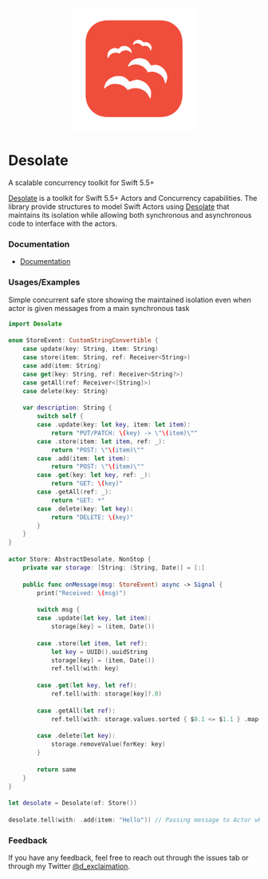 <p align="center">
<img src="./icon.png" width="250" />
</p>


# Desolate

A scalable concurrency toolkit for Swift 5.5+

[Desolate](https://github.com/d-exclaimation/desolate) is a toolkit for Swift 5.5+ Actors and Concurrency capabilities. The library provide structures to model Swift Actors using [Desolate](https://github.com/d-exclaimation/desolate) that maintains its isolation while allowing both synchronous and asynchronous code to interface with the actors. 

### Documentation

- [Documentation](https://swift-desolate.netlify.app/documentation/desolate)

### Usages/Examples

Simple concurrent safe store showing the maintained isolation even when actor is given messages from a main synchronous task
```swift
import Desolate

enum StoreEvent: CustomStringConvertible {
    case update(key: String, item: String)
    case store(item: String, ref: Receiver<String>)
    case add(item: String)
    case get(key: String, ref: Receiver<String?>)
    case getAll(ref: Receiver<[String]>)
    case delete(key: String)

    var description: String {
        switch self {
        case .update(key: let key, item: let item):
            return "PUT/PATCH: \(key) -> \"\(item)\""
        case .store(item: let item, ref: _):
            return "POST: \"\(item)\""
        case .add(item: let item):
            return "POST: \"\(item)\""    
        case .get(key: let key, ref: _):
            return "GET: \(key)"
        case .getAll(ref: _):
            return "GET: *"
        case .delete(key: let key):
            return "DELETE: \(key)"
        }
    }
}

actor Store: AbstractDesolate, NonStop {
    private var storage: [String: (String, Date)] = [:]

    public func onMessage(msg: StoreEvent) async -> Signal {
        print("Received: \(msg)")

        switch msg {
        case .update(let key, let item):
            storage[key] = (item, Date())

        case .store(let item, let ref):
            let key = UUID().uuidString
            storage[key] = (item, Date())
            ref.tell(with: key)

        case .get(let key, let ref):
            ref.tell(with: storage[key]?.0)

        case .getAll(let ref):
            ref.tell(with: storage.values.sorted { $0.1 <= $1.1 } .map{ $0.0 })

        case .delete(let key):
            storage.removeValue(forKey: key)
        }

        return same
    }
}

let desolate = Desolate(of: Store())

desolate.tell(with: .add(item: "Hello")) // Passing message to Actor while maintaining actor-isolation
```

### Feedback

If you have any feedback, feel free to reach out through the issues tab or through my
Twitter [@d_exclaimation](https://twitter.com/d_exclaimation).
